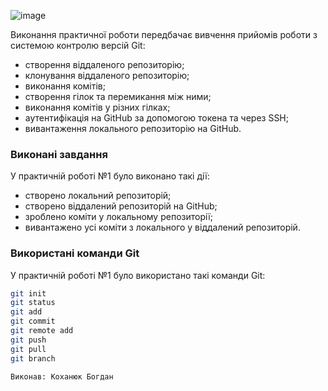 ![image](https://github.com/user-attachments/assets/12dc0a0a-0c04-4f4e-ab9b-1d8b5ac64622)


Виконання практичної роботи передбачає вивчення прийомів роботи з системою контролю версій Git:
- створення віддаленого репозиторію;
- клонування віддаленого репозиторію;
- виконання комітів;
- створення гілок та перемикання між ними;
- виконання комітів у різних гілках;
- аутентифікація на GitHub за допомогою токена та через SSH;
- вивантаження локального репозиторію на GitHub.

### Виконані завдання

У практичній роботі №1 було виконано такі дії:
- створено локальний репозиторій;
- створено віддалений репозиторій на GitHub;
- зроблено коміти у локальному репозиторії;
- вивантажено усі коміти з локального у віддалений репозиторій.

### Використані команди Git

У практичній роботі №1 було використано такі команди Git:
```bash
git init
git status
git add
git commit
git remote add
git push
git pull
git branch

Виконав: Коханюк Богдан

